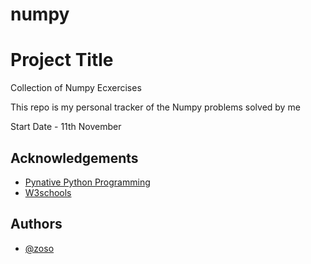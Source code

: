 # numpy

# Project Title

Collection of Numpy Ecxercises

This repo is my personal tracker of the Numpy problems solved by me

Start Date - 11th November

## Acknowledgements

 - [Pynative Python Programming](https://pynative.com/python-numpy-exercise/)
 - [W3schools](https://www.w3schools.com/python/numpy/numpy_array_filter.asp)
## Authors

- [@zoso](https://github.com/gobbbet)

